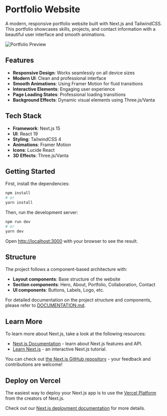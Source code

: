 # Portfolio Website

A modern, responsive portfolio website built with Next.js and TailwindCSS. This portfolio showcases skills, projects, and contact information with a beautiful user interface and smooth animations.

![Portfolio Preview](/public/images/hero.png)

## Features

- **Responsive Design**: Works seamlessly on all device sizes
- **Modern UI**: Clean and professional interface
- **Smooth Animations**: Using Framer Motion for fluid transitions
- **Interactive Elements**: Engaging user experience
- **Page Loading States**: Professional loading transitions
- **Background Effects**: Dynamic visual elements using Three.js/Vanta

## Tech Stack

- **Framework**: Next.js 15
- **UI**: React 19
- **Styling**: TailwindCSS 4
- **Animations**: Framer Motion
- **Icons**: Lucide React
- **3D Effects**: Three.js/Vanta

## Getting Started

First, install the dependencies:

```bash
npm install
# or
yarn install
```

Then, run the development server:

```bash
npm run dev
# or
yarn dev
```

Open [http://localhost:3000](http://localhost:3000) with your browser to see the result.

## Structure

The project follows a component-based architecture with:

- **Layout components**: Base structure of the website
- **Section components**: Hero, About, Portfolio, Collaboration, Contact
- **UI components**: Buttons, Labels, Logo, etc.

For detailed documentation on the project structure and components, please refer to [DOCUMENTATION.md](./DOCUMENTATION.md).

## Learn More

To learn more about Next.js, take a look at the following resources:

- [Next.js Documentation](https://nextjs.org/docs) - learn about Next.js features and API.
- [Learn Next.js](https://nextjs.org/learn) - an interactive Next.js tutorial.

You can check out [the Next.js GitHub repository](https://github.com/vercel/next.js) - your feedback and contributions are welcome!

## Deploy on Vercel

The easiest way to deploy your Next.js app is to use the [Vercel Platform](https://vercel.com/new?utm_medium=default-template&filter=next.js&utm_source=create-next-app&utm_campaign=create-next-app-readme) from the creators of Next.js.

Check out our [Next.js deployment documentation](https://nextjs.org/docs/app/building-your-application/deploying) for more details.
